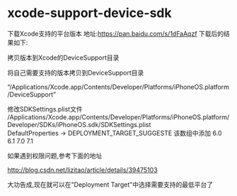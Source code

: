 # xcode-support-device-sdk
下载Xcode支持的平台版本
地址:https://pan.baidu.com/s/1dFaAqzf
下载后的结果如下:




拷贝版本到Xcode的DeviceSupport目录

将自己需要支持的版本拷贝到DeviceSupport目录

“/Applications/Xcode.app/Contents/Developer/Platforms/iPhoneOS.platform/DeviceSupport”



修改SDKSettings.plist文件
/Applications/Xcode.app/Contents/Developer/Platforms/iPhoneOS.platform/Developer/SDKs/iPhoneOS.sdk/SDKSettings.plist  
DefaultProperties -> DEPLOYMENT_TARGET_SUGGESTE 该数组中添加 6.0 6.1 7.0 7.1


如果遇到权限问题,参考下面的地址

http://blog.csdn.net/lizitao/article/details/39475103


大功告成,现在就可以在"Deployment Target"中选择需要支持的最低平台了

